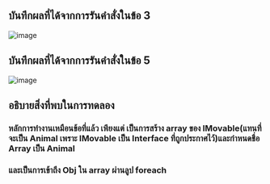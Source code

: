 ## บันทึกผลที่ได้จากการรันคำสั่งในข้อ 3
![image](https://github.com/Sorawit255/03376836-OOP-2566-Lab-13/assets/144196505/e1ecf5f4-75d3-42a7-8f32-4d0e92f460bb)

## บันทึกผลที่ได้จากการรันคำสั่งในข้อ 5
![image](https://github.com/Sorawit255/03376836-OOP-2566-Lab-13/assets/144196505/d789b1c8-1b2c-477c-9ce2-4dbddb6a8574)

## อธิบายสิ่งที่พบในการทดลอง
### หลักการทำงานเหมือนข้อที่แล้ว เพียงแต่ เป็นการสร้าง array ของ IMovable(แทนที่จะเป็น Animal เพราะ IMovable เป็น Interface ที่ถูกประกาศไว้)และกำหนดชื่อ Array เป็น Animal
### และเป็นการเข้าถึง Obj ใน array ผ่านลูป foreach 
